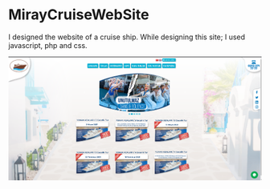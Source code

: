 # MirayCruiseWebSite
 
I designed the website of a cruise ship. While designing this site; I used javascript, php and css.

<img src="homepage.png" alt="Home Page">
